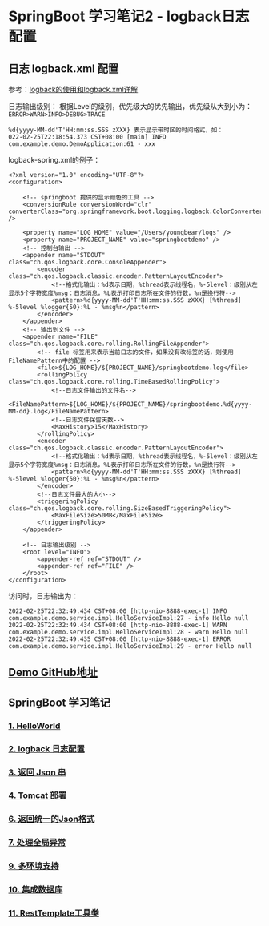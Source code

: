 # SpringBoot 学习笔记2 - logback日志配置


## 日志 logback.xml 配置

参考：[logback的使用和logback.xml详解](https://www.cnblogs.com/warking/p/5710303.html)

日志输出级别：
根据Level的级别，优先级大的优先输出，优先级从大到小为：
`ERROR>WARN>INFO>DEBUG>TRACE`



```
%d{yyyy-MM-dd'T'HH:mm:ss.SSS zXXX} 表示显示带时区的时间格式，如：
022-02-25T22:18:54.373 CST+08:00 [main] INFO  com.example.demo.DemoApplication:61 - xxx
```





logback-spring.xml的例子：

```
<?xml version="1.0" encoding="UTF-8"?>
<configuration>

    <!-- springboot 提供的显示颜色的工具 -->
    <conversionRule conversionWord="clr" converterClass="org.springframework.boot.logging.logback.ColorConverter" />

    <property name="LOG_HOME" value="/Users/youngbear/logs" />
    <property name="PROJECT_NAME" value="springbootdemo" />
    <!-- 控制台输出 -->
    <appender name="STDOUT" class="ch.qos.logback.core.ConsoleAppender">
        <encoder class="ch.qos.logback.classic.encoder.PatternLayoutEncoder">
            <!--格式化输出：%d表示日期，%thread表示线程名，%-5level：级别从左显示5个字符宽度%msg：日志消息，%L表示打印日志所在文件的行数，%n是换行符-->
            <pattern>%d{yyyy-MM-dd'T'HH:mm:ss.SSS zXXX} [%thread] %-5level %logger{50}:%L - %msg%n</pattern>
        </encoder>
    </appender>
    <!-- 输出到文件 -->
    <appender name="FILE"  class="ch.qos.logback.core.rolling.RollingFileAppender">
        <!-- file 标签用来表示当前日志的文件，如果没有改标签的话，则使用FileNamePattern中的配置 -->
        <file>${LOG_HOME}/${PROJECT_NAME}/springbootdemo.log</file>
        <rollingPolicy class="ch.qos.logback.core.rolling.TimeBasedRollingPolicy">
            <!--日志文件输出的文件名-->
            <FileNamePattern>${LOG_HOME}/${PROJECT_NAME}/springbootdemo.%d{yyyy-MM-dd}.log</FileNamePattern>
            <!--日志文件保留天数-->
            <MaxHistory>15</MaxHistory>
        </rollingPolicy>
        <encoder class="ch.qos.logback.classic.encoder.PatternLayoutEncoder">
            <!--格式化输出：%d表示日期，%thread表示线程名，%-5level：级别从左显示5个字符宽度%msg：日志消息，%L表示打印日志所在文件的行数，%n是换行符-->
            <pattern>%d{yyyy-MM-dd'T'HH:mm:ss.SSS zXXX} [%thread] %-5level %logger{50}:%L - %msg%n</pattern>
        </encoder>
        <!--日志文件最大的大小-->
        <triggeringPolicy class="ch.qos.logback.core.rolling.SizeBasedTriggeringPolicy">
            <MaxFileSize>50MB</MaxFileSize>
        </triggeringPolicy>
    </appender>

    <!-- 日志输出级别 -->
    <root level="INFO">
        <appender-ref ref="STDOUT" />
        <appender-ref ref="FILE" />
    </root>
</configuration>
```

访问时，日志输出为：

```
2022-02-25T22:32:49.434 CST+08:00 [http-nio-8888-exec-1] INFO  com.example.demo.service.impl.HelloServiceImpl:27 - info Hello null
2022-02-25T22:32:49.434 CST+08:00 [http-nio-8888-exec-1] WARN  com.example.demo.service.impl.HelloServiceImpl:28 - warn Hello null
2022-02-25T22:32:49.435 CST+08:00 [http-nio-8888-exec-1] ERROR com.example.demo.service.impl.HelloServiceImpl:29 - error Hello null
```




## [Demo GitHub地址](https://github.com/YoungBear/SpringBootDemo)



## SpringBoot 学习笔记

### [1. HelloWorld](./SpringBoot-1-HelloWorld.md)

### [2. logback 日志配置](./SpringBoot-2-logback.md)

### [3. 返回 Json 串](./SpringBoot-3-Json.md)

### [4. Tomcat 部署](./SpringBoot-4-Tomcat.md)

### [6. 返回统一的Json格式](./SpringBoot-6-CommonJson.md)

### [7. 处理全局异常](./SpringBoot-7-GlobalExceptionHandler.md)

### [9. 多环境支持](./SpringBoot-9-MultipyEnv.md)

### [10. 集成数据库](./SpringBoot-10-Database.md)

### [11. RestTemplate工具类](./SpringBoot-11-RestTemplateUtils.md)
